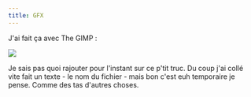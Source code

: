 ```yaml
---
title: GFX
---
```


J'ai fait ça avec The GIMP :  

  
![](http://static.cyprio.net/wtf/old_pics/gfx/ice_devil_thumb.jpg)

Je sais pas quoi rajouter pour l'instant sur ce p'tit truc. Du coup j'ai collé
vite fait un texte - le nom du fichier - mais bon c'est euh temporaire je
pense. Comme des tas d'autres choses.

